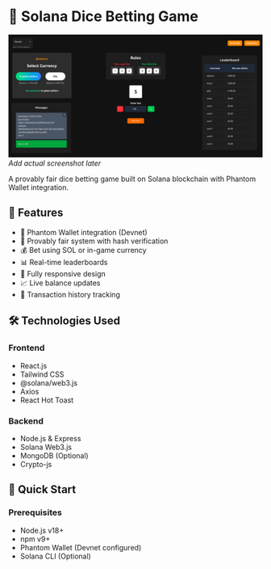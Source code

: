 # 🎲 Solana Dice Betting Game

![Demo Screenshot](frontend/src/assets/Screenshot.png) *Add actual screenshot later*

A provably fair dice betting game built on Solana blockchain with Phantom Wallet integration.

## 🌟 Features

- 🔐 Phantom Wallet integration (Devnet)
- 🎯 Provably fair system with hash verification
- 💰 Bet using SOL or in-game currency
- 📊 Real-time leaderboards
- 📱 Fully responsive design
- 📈 Live balance updates
- 🔄 Transaction history tracking

## 🛠 Technologies Used

### Frontend
- React.js
- Tailwind CSS
- @solana/web3.js
- Axios
- React Hot Toast

### Backend
- Node.js & Express
- Solana Web3.js
- MongoDB (Optional)
- Crypto-js

## 🚀 Quick Start

### Prerequisites
- Node.js v18+
- npm v9+
- Phantom Wallet (Devnet configured)
- Solana CLI (Optional)
